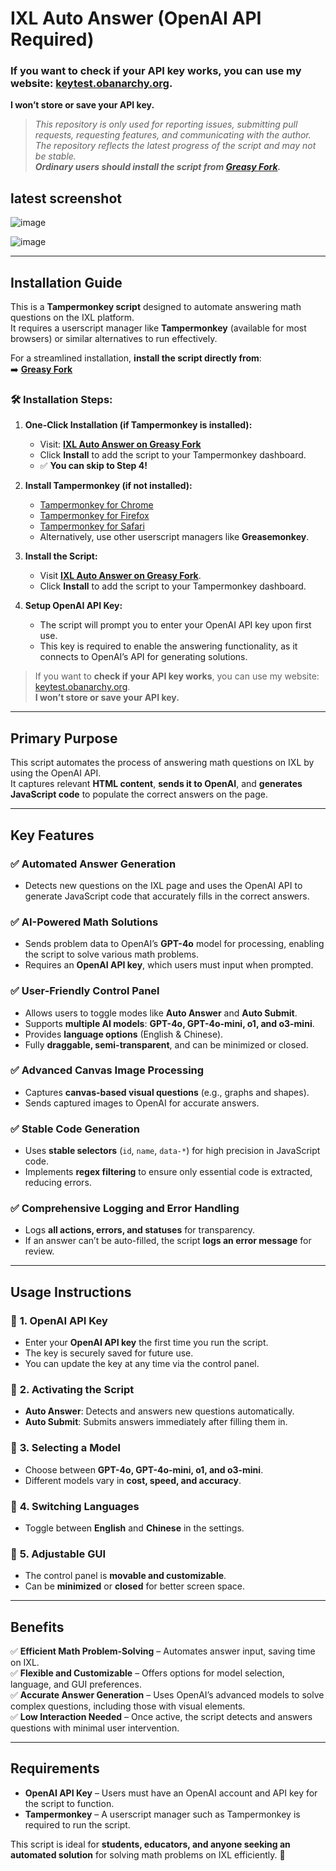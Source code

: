 # IXL Auto Answer (OpenAI API Required)

### If you want to **check if your API key works**, you can use my website: [keytest.obanarchy.org](https://keytest.obanarchy.org).  
**I won’t store or save your API key.**

> *This repository is only used for reporting issues, submitting pull requests, requesting features, and communicating with the author.  
> The repository reflects the latest progress of the script and may not be stable.  
> **Ordinary users should install the script from [Greasy Fork](https://greasyfork.org/zh-CN/scripts/517259-ixl-auto-answer-openai-api-requid).***  

## **latest screenshot**

![image](https://github.com/user-attachments/assets/a6383e67-e68a-45d3-8290-9a00b5f30b9c)

![image](https://github.com/user-attachments/assets/f51040a2-b151-4e9c-bca3-4e351203c1ca)

---

## **Installation Guide**

This is a **Tampermonkey script** designed to automate answering math questions on the IXL platform.  
It requires a userscript manager like **Tampermonkey** (available for most browsers) or similar alternatives to run effectively.  

For a streamlined installation, **install the script directly from**:  
➡️ **[Greasy Fork](https://greasyfork.org/zh-CN/scripts/517259-ixl-auto-answer-openai-api-requid)**  

### 🛠 Installation Steps:

1. **One-Click Installation (if Tampermonkey is installed):**  
   - Visit: **[IXL Auto Answer on Greasy Fork](https://greasyfork.org/zh-CN/scripts/517259-ixl-auto-answer-openai-api-requid)**  
   - Click **Install** to add the script to your Tampermonkey dashboard.  
   - ✅ **You can skip to Step 4!**

2. **Install Tampermonkey (if not installed):**  
   - [Tampermonkey for Chrome](https://chrome.google.com/webstore/detail/dhdgffkkebhmkfjojejmpbldmpobfkfo)  
   - [Tampermonkey for Firefox](https://addons.mozilla.org/en-US/firefox/addon/tampermonkey/)  
   - [Tampermonkey for Safari](https://apps.apple.com/app/apple-store/id1482490089)  
   - Alternatively, use other userscript managers like **Greasemonkey**.

3. **Install the Script:**  
   - Visit **[IXL Auto Answer on Greasy Fork](https://greasyfork.org/zh-CN/scripts/517259-ixl-auto-answer-openai-api-requid)**.  
   - Click **Install** to add the script to your Tampermonkey dashboard.

4. **Setup OpenAI API Key:**  
   - The script will prompt you to enter your OpenAI API key upon first use.  
   - This key is required to enable the answering functionality, as it connects to OpenAI’s API for generating solutions.  

> If you want to **check if your API key works**, you can use my website:  
> [keytest.obanarchy.org](https://keytest.obanarchy.org).  
> **I won’t store or save your API key.**  

---

## **Primary Purpose**
This script automates the process of answering math questions on IXL by using the OpenAI API.  
It captures relevant **HTML content**, **sends it to OpenAI**, and **generates JavaScript code** to populate the correct answers on the page.

---

## **Key Features**

### ✅ **Automated Answer Generation**
- Detects new questions on the IXL page and uses the OpenAI API to generate JavaScript code that accurately fills in the correct answers.

### ✅ **AI-Powered Math Solutions**
- Sends problem data to OpenAI’s **GPT-4o** model for processing, enabling the script to solve various math problems.
- Requires an **OpenAI API key**, which users must input when prompted.

### ✅ **User-Friendly Control Panel**
- Allows users to toggle modes like **Auto Answer** and **Auto Submit**.
- Supports **multiple AI models**: **GPT-4o, GPT-4o-mini, o1, and o3-mini**.
- Provides **language options** (English & Chinese).
- Fully **draggable, semi-transparent**, and can be minimized or closed.

### ✅ **Advanced Canvas Image Processing**
- Captures **canvas-based visual questions** (e.g., graphs and shapes).
- Sends captured images to OpenAI for accurate answers.

### ✅ **Stable Code Generation**
- Uses **stable selectors** (`id`, `name`, `data-*`) for high precision in JavaScript code.
- Implements **regex filtering** to ensure only essential code is extracted, reducing errors.

### ✅ **Comprehensive Logging and Error Handling**
- Logs **all actions, errors, and statuses** for transparency.
- If an answer can’t be auto-filled, the script **logs an error message** for review.

---

## **Usage Instructions**

### 🔹 **1. OpenAI API Key**
- Enter your **OpenAI API key** the first time you run the script.
- The key is securely saved for future use.
- You can update the key at any time via the control panel.

### 🔹 **2. Activating the Script**
- **Auto Answer**: Detects and answers new questions automatically.
- **Auto Submit**: Submits answers immediately after filling them in.

### 🔹 **3. Selecting a Model**
- Choose between **GPT-4o, GPT-4o-mini, o1, and o3-mini**.
- Different models vary in **cost, speed, and accuracy**.

### 🔹 **4. Switching Languages**
- Toggle between **English** and **Chinese** in the settings.

### 🔹 **5. Adjustable GUI**
- The control panel is **movable and customizable**.
- Can be **minimized** or **closed** for better screen space.

---

## **Benefits**

✅ **Efficient Math Problem-Solving** – Automates answer input, saving time on IXL.  
✅ **Flexible and Customizable** – Offers options for model selection, language, and GUI preferences.  
✅ **Accurate Answer Generation** – Uses OpenAI’s advanced models to solve complex questions, including those with visual elements.  
✅ **Low Interaction Needed** – Once active, the script detects and answers questions with minimal user intervention.  

---

## **Requirements**

- **OpenAI API Key** – Users must have an OpenAI account and API key for the script to function.  
- **Tampermonkey** – A userscript manager such as Tampermonkey is required to run the script.  

This script is ideal for **students, educators, and anyone seeking an automated solution** for solving math problems on IXL efficiently. 🚀
